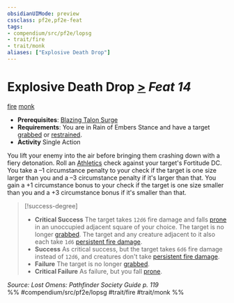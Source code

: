 ```yaml
---
obsidianUIMode: preview
cssclass: pf2e,pf2e-feat
tags:
- compendium/src/pf2e/lopsg
- trait/fire
- trait/monk
aliases: ["Explosive Death Drop"]
---
```

# Explosive Death Drop  [>](rules/core-rulebook/chapter-9-playing-the-game.md#Actions "Single Action") *Feat 14*  
[fire](rules/traits/fire.md "Fire Energy & Element Trait")  [monk](rules/traits/monk.md "Monk Class Trait")  

- **Prerequisites**: [Blazing Talon Surge](compendium/feats/blazing-talon-surge-lopsg.md)
- **Requirements**: You are in Rain of Embers Stance and have a target [grabbed](rules/conditions.md#Grabbed) or [restrained](rules/conditions.md#Restrained).
- **Activity** Single Action

You lift your enemy into the air before bringing them crashing down with a fiery detonation. Roll an [Athletics](compendium/skills.md#Athletics) check against your target's Fortitude DC. You take a –1 circumstance penalty to your check if the target is one size larger than you and a –3 circumstance penalty if it's larger than that. You gain a +1 circumstance bonus to your check if the target is one size smaller than you and a +3 circumstance bonus if it's smaller than that.

> [!success-degree] 
> - **Critical Success** The target takes `12d6` fire damage and falls [prone](rules/conditions.md#Prone) in an unoccupied adjacent square of your choice. The target is no longer [grabbed](rules/conditions.md#Grabbed). The target and any creature adjacent to it also each take `1d6` [persistent fire damage](rules/conditions.md#Persistent%20Damage).
> - **Success** As critical success, but the target takes `6d6` fire damage instead of `12d6`, and creatures don't take [persistent fire damage](rules/conditions.md#Persistent%20Damage).
> - **Failure** The target is no longer [grabbed](rules/conditions.md#Grabbed).
> - **Critical Failure** As failure, but you fall [prone](rules/conditions.md#Prone).

*Source: Lost Omens: Pathfinder Society Guide p. 119*  
%% #compendium/src/pf2e/lopsg #trait/fire #trait/monk %%